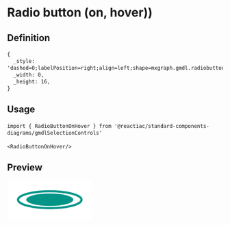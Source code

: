 # Radio button (on, hover))

## Definition

```
{
  _style: 'dashed=0;labelPosition=right;align=left;shape=mxgraph.gmdl.radiobutton;strokeColor=#009587;fillColor=#009587;strokeWidth=2;aspect=fixed;sketch=0;html=1;',
  _width: 0,
  _height: 16,
}
```

## Usage

```
import { RadioButtonOnHover } from '@reactiac/standard-components-diagrams/gmdlSelectionControls'

<RadioButtonOnHover/>
```

## Preview

<img src="./radio-button-on-hover.png" width="200"/>
